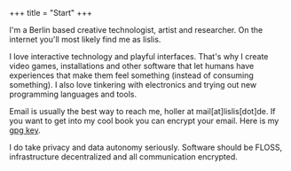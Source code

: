 +++
title = "Start"
+++

I'm a Berlin based creative technologist, artist and researcher. On the internet you'll most likely find me as lislis.

I love interactive technology and playful interfaces. That's why I create video games, installations and other software that let humans have experiences that make them feel something (instead of consuming something). I also love tinkering with electronics and trying out new programming languages and tools.

Email is usually the best way to reach me, holler at mail[at]lislis[dot]de. If you want to get into my cool book you can encrypt your email. Here is my [gpg key](https://pgp.mit.edu/pks/lookup?op=get&search=0x53dcb8642d183a51).

I do take privacy and data autonomy seriously. Software should be FLOSS, infrastructure decentralized and all communication encrypted.
